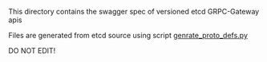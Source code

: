 This directory contains the swagger spec of versioned etcd GRPC-Gateway apis

Files are generated from etcd source using script [genrate_proto_defs.py](../../scripts/genrate_proto_defs.py)

DO NOT EDIT!

